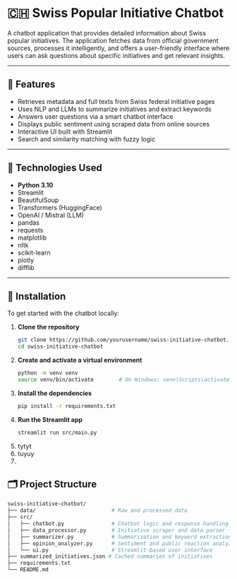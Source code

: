 # 🇨🇭 Swiss Popular Initiative Chatbot

A chatbot application that provides detailed information about Swiss popular initiatives. The application fetches data from official government sources, processes it intelligently, and offers a user-friendly interface where users can ask questions about specific initiatives and get relevant insights.

---

## 🧠 Features

- Retrieves metadata and full texts from Swiss federal initiative pages
- Uses NLP and LLMs to summarize initiatives and extract keywords
- Answers user questions via a smart chatbot interface
- Displays public sentiment using scraped data from online sources
- Interactive UI built with Streamlit
- Search and similarity matching with fuzzy logic

---

## 🧰 Technologies Used

- **Python 3.10**
- Streamlit
- BeautifulSoup
- Transformers (HuggingFace)
- OpenAI / Mistral (LLM)
- pandas
- requests
- matplotlib
- nltk
- scikit-learn
- plotly
- difflib

---

## 🚀 Installation

To get started with the chatbot locally:

1. **Clone the repository**
   ```bash
   git clone https://github.com/yourusername/swiss-initiative-chatbot.git
   cd swiss-initiative-chatbot
   
 2. **Create and activate a virtual environment**
    ```bash
    python -m venv venv
    source venv/bin/activate        # On Windows: venv\Scripts\activate

 3. **Install the dependencies**
    ```bash
    pip install -r requirements.txt

 5. **Run the Streamlit app**
    ```bash
    streamlit run src/main.py

 7. tytyt
 8. tuyuy
 9. 
## 🗂️ Project Structure
 ```bash
 swiss-initiative-chatbot/
├── data/                        # Raw and processed data
├── src/
│   ├── chatbot.py               # Chatbot logic and response handling
│   ├── data_processor.py        # Initiative scraper and data parser
│   ├── summarizer.py            # Summarization and keyword extraction
│   ├── opinion_analyzer.py      # Sentiment and public reaction analyzer
│   └── ui.py                    # Streamlit-based user interface
├── summarized_initiatives.json # Cached summaries of initiatives
├── requirements.txt
└── README.md


